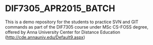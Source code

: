 # DIF7305_APR2015_BATCH
This is a demo repository for the students to practice SVN and GIT commands as part of the DIF7305 course under MSc CS-FOSS degree, offered by Anna University Center for Distance Education (http://cde.annauniv.edu/Default9.aspx)
